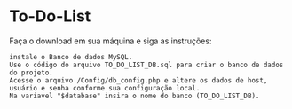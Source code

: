 # To-Do-List
Faça o download em sua máquina e siga as instruções:


    instale o Banco de dados MySQL.
    Use o código do arquivo TO_DO_LIST_DB.sql para criar o banco de dados do projeto.
    Acesse o arquivo /Config/db_config.php e altere os dados de host, usuário e senha conforme sua configuração local.
    Na variavel "$database" insira o nome do banco (TO_DO_LIST_DB).     
